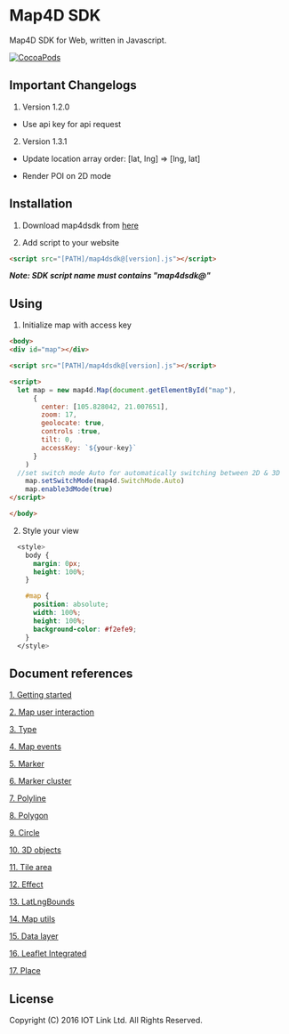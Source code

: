 # Map4D SDK

Map4D SDK for Web, written in Javascript.

[![CocoaPods](https://raw.githubusercontent.com/iotlinkadmin/map4d-web-sdk/master/sdk/map4dweb.png)](https://map4d.vn) 

## Important Changelogs

1. Version 1.2.0

- Use api key for api request

2. Version 1.3.1

- Update location array order: [lat, lng] => [lng, lat]

- Render POI on 2D mode

## Installation

1. Download map4dsdk from [here](https://github.com/map4d/map4d-web-sdk/blob/master/sdk/map4dsdk%401.4.0.prod.js)


2. Add script to your website
```html
<script src="[PATH]/map4dsdk@[version].js"></script>
```

***Note: SDK script name must contains "map4dsdk@"***

## Using

1. Initialize map with access key

```html
<body>
<div id="map"></div>

<script src="[PATH]/map4dsdk@[version].js"></script>

<script>
  let map = new map4d.Map(document.getElementById("map"),
      {
        center: [105.828042, 21.007651],
        zoom: 17,
        geolocate: true,
        controls :true,
        tilt: 0,        
        accessKey: `${your-key}`
      }
    )
  //set switch mode Auto for automatically switching between 2D & 3D
	map.setSwitchMode(map4d.SwitchMode.Auto)
	map.enable3dMode(true)
</script>

</body>
```

2. Style your view

```css
  <style>
	body {
	  margin: 0px;
	  height: 100%;
	}

	#map {
	  position: absolute;
	  width: 100%;
	  height: 100%;
	  background-color: #f2efe9;
	}
  </style>
  ```

## Document references
[1. Getting started](https://github.com/iotlinkadmin/map4d-web-sdk/blob/master/docs/vi/1.3/0-getting-started.md) 

[2. Map user interaction](https://github.com/iotlinkadmin/map4d-web-sdk/blob/master/docs/vi/1.3/1-map-user-interaction.md) 

[3. Type](https://github.com/iotlinkadmin/map4d-web-sdk/blob/master/docs/vi/1.3/2-type.md)

[4. Map events](https://github.com/iotlinkadmin/map4d-web-sdk/blob/master/docs/vi/1.3/3-map-events.md)

[5. Marker](https://github.com/iotlinkadmin/map4d-web-sdk/blob/master/docs/vi/1.3/4-marker.md)

[6. Marker cluster](https://github.com/iotlinkadmin/map4d-web-sdk/tree/master/docs/vi/1.3/5-marker-cluster.md)

[7. Polyline](https://github.com/iotlinkadmin/map4d-web-sdk/blob/master/docs/vi/1.3/6-polyline.md)

[8. Polygon](https://github.com/iotlinkadmin/map4d-web-sdk/blob/master/docs/vi/1.3/7-polygon.md)

[9. Circle](https://github.com/iotlinkadmin/map4d-web-sdk/blob/master/docs/vi/1.3/8-circle.md)

[10. 3D objects](https://github.com/iotlinkadmin/map4d-web-sdk/blob/master/docs/vi/1.3/9-3d-objects.md)

[11. Tile area](https://github.com/iotlinkadmin/map4d-web-sdk/blob/master/docs/vi/1.3/10-tile-area.md)

[12. Effect](https://github.com/iotlinkadmin/map4d-web-sdk/blob/master/docs/vi/1.3/11-effect-map.md)

[13. LatLngBounds](https://github.com/iotlinkadmin/map4d-web-sdk/blob/master/docs/vi/1.3/12-lat-lng-bounds.md)

[14. Map utils](https://github.com/iotlinkadmin/map4d-web-sdk/blob/master/docs/vi/1.3/13-map-utils.md)

[15. Data layer](https://github.com/iotlinkadmin/map4d-web-sdk/blob/master/docs/vi/1.3/14-data-layer.md)

[16. Leaflet Integrated](https://github.com/iotlinkadmin/map4d-web-sdk/blob/master/docs/vi/1.3/15-leaflet-integrated.md)

[17. Place](https://github.com/iotlinkadmin/map4d-web-sdk/blob/master/docs/vi/1.3/16-place.md)

License
-------

Copyright (C) 2016 IOT Link Ltd. All Rights Reserved.
